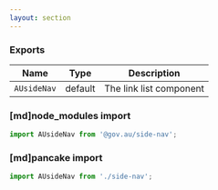 ```yaml
---
layout: section
---
```


### Exports

| Name       | Type    | Description
|------------|---------|-----------------------------------------------------------------------------
| `AUsideNav` | default | The link list component

### [md]node_modules import

```jsx
import AUsideNav from '@gov.au/side-nav';
```

### [md]pancake import

```jsx
import AUsideNav from './side-nav';
```
